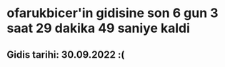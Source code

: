 # ofarukbicer'in gidisine son 6 gun 3 saat 29 dakika 49 saniye kaldi

## Gidis tarihi: 30.09.2022 :(